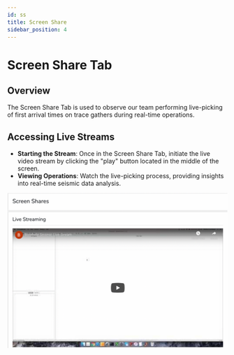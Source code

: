 ```yaml
---
id: ss
title: Screen Share 
sidebar_position: 4
---
```


# Screen Share Tab

## Overview
The Screen Share Tab is used to observe our team performing live-picking of first arrival times on trace gathers during real-time operations.

## Accessing Live Streams
- **Starting the Stream**: Once in the Screen Share Tab, initiate the live video stream by clicking the "play" button located in the middle of the screen.
- **Viewing Operations**: Watch the live-picking process, providing insights into real-time seismic data analysis.

![ss](/img/screenshare.png)